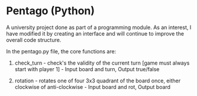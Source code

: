 # Pentago (Python)

A university project done as part of a programming module.
As an interest, I have modified it by creating an interface and will continue to improve the overall code structure.

In the pentago.py file, the core functions are:

1) check_turn - check's the validity of the current turn [game must always start with player 1] -
Input board and turn, Output true/false

2) rotation - rotates one of four 3x3 quadrant of the board once, either clockwise of anti-clockwise -
Input board and rot, Output board

